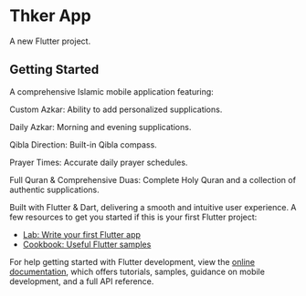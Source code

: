 # Thker App

A new Flutter project.

## Getting Started

A comprehensive Islamic mobile application featuring:

Custom Azkar: Ability to add personalized supplications.

Daily Azkar: Morning and evening supplications.

Qibla Direction: Built-in Qibla compass.

Prayer Times: Accurate daily prayer schedules.

Full Quran & Comprehensive Duas: Complete Holy Quran and a collection of authentic supplications.

Built with Flutter & Dart, delivering a smooth and intuitive user experience.
A few resources to get you started if this is your first Flutter project:

- [Lab: Write your first Flutter app](https://docs.flutter.dev/get-started/codelab)
- [Cookbook: Useful Flutter samples](https://docs.flutter.dev/cookbook)

For help getting started with Flutter development, view the
[online documentation](https://docs.flutter.dev/), which offers tutorials,
samples, guidance on mobile development, and a full API reference.
